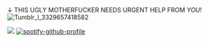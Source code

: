 ↓ THIS UGLY MOTHERFUCKER NEEDS URGENT HELP FROM *YOU*!
![Tumblr_l_3329657418582](https://github.com/user-attachments/assets/f1d67bdb-d019-4b04-91ce-5936cc90cf04)

![](https://komarev.com/ghpvc/?username=jaxtoy&base=484&color=af75c9&style=flat&label=VERY+REAL+JAX+FANS)
[![spotify-github-profile](https://spotify-github-profile.kittinanx.com/api/view?uid=31pckevxz6pumgh53wq6n6mop6t4&cover_image=true&theme=natemoo-re&show_offline=false&background_color=121212&interchange=false&bar_color=bc80cf&bar_color_cover=false)](https://github.com/kittinan/spotify-github-profile)
